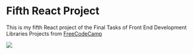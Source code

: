 
# Fifth React Project

This is my fifth React project of the Final Tasks of Front End Development Libraries Projects from [FreeCodeCamp](https://www.freecodecamp.org/)

![](https://user-images.githubusercontent.com/66536024/116495504-642b4a80-a879-11eb-8af5-b88f0f2844d1.png)
